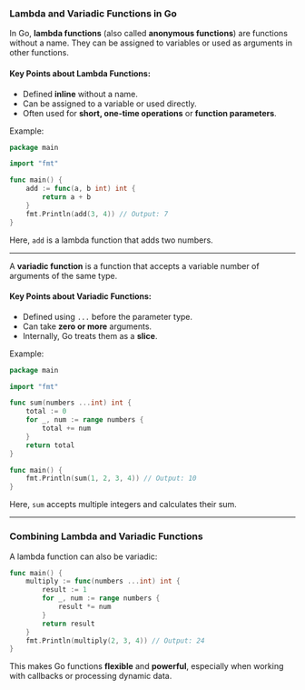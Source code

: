 ### Lambda and Variadic Functions in Go  

In Go, **lambda functions** (also called **anonymous functions**) are functions without a name. They can be assigned to variables or used as arguments in other functions.  

#### Key Points about Lambda Functions:  
- Defined **inline** without a name.  
- Can be assigned to a variable or used directly.  
- Often used for **short, one-time operations** or **function parameters**.  

Example:  
```go
package main

import "fmt"

func main() {
    add := func(a, b int) int {
        return a + b
    }
    fmt.Println(add(3, 4)) // Output: 7
}
```
Here, `add` is a lambda function that adds two numbers.  

---

A **variadic function** is a function that accepts a variable number of arguments of the same type.  

#### Key Points about Variadic Functions:  
- Defined using `...` before the parameter type.  
- Can take **zero or more** arguments.  
- Internally, Go treats them as a **slice**.  

Example:  
```go
package main

import "fmt"

func sum(numbers ...int) int {
    total := 0
    for _, num := range numbers {
        total += num
    }
    return total
}

func main() {
    fmt.Println(sum(1, 2, 3, 4)) // Output: 10
}
```
Here, `sum` accepts multiple integers and calculates their sum.  

---

### Combining Lambda and Variadic Functions  
A lambda function can also be variadic:  
```go
func main() {
    multiply := func(numbers ...int) int {
        result := 1
        for _, num := range numbers {
            result *= num
        }
        return result
    }
    fmt.Println(multiply(2, 3, 4)) // Output: 24
}
```
This makes Go functions **flexible** and **powerful**, especially when working with callbacks or processing dynamic data.